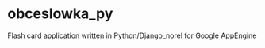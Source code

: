 obceslowka_py
=============

Flash card application written in Python/Django_norel for Google AppEngine